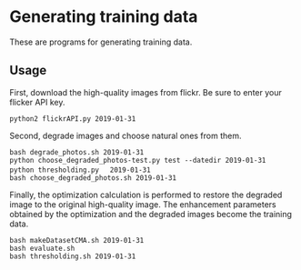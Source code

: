 # Generating training data
These are programs for generating training data.

## Usage 
First, download the high-quality images from flickr. Be sure to enter your flicker API key.

	python2 flickrAPI.py 2019-01-31

Second, degrade images and choose natural ones from them.

	bash degrade_photos.sh 2019-01-31
	python choose_degraded_photos-test.py test --datedir 2019-01-31
	python thresholding.py　 2019-01-31
	bash choose_degraded_photos.sh 2019-01-31

Finally, the optimization calculation is performed to restore the degraded image to the original high-quality image. The enhancement parameters obtained by the optimization and the degraded images become the training data.

	bash makeDatasetCMA.sh 2019-01-31
	bash evaluate.sh
	bash thresholding.sh 2019-01-31
